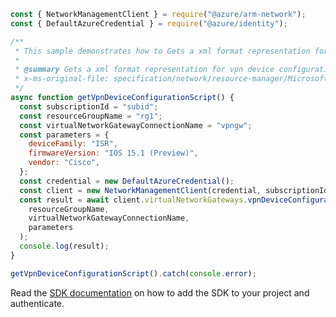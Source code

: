 ```javascript
const { NetworkManagementClient } = require("@azure/arm-network");
const { DefaultAzureCredential } = require("@azure/identity");

/**
 * This sample demonstrates how to Gets a xml format representation for vpn device configuration script.
 *
 * @summary Gets a xml format representation for vpn device configuration script.
 * x-ms-original-file: specification/network/resource-manager/Microsoft.Network/stable/2021-05-01/examples/VirtualNetworkGatewayVpnDeviceConfigurationScript.json
 */
async function getVpnDeviceConfigurationScript() {
  const subscriptionId = "subid";
  const resourceGroupName = "rg1";
  const virtualNetworkGatewayConnectionName = "vpngw";
  const parameters = {
    deviceFamily: "ISR",
    firmwareVersion: "IOS 15.1 (Preview)",
    vendor: "Cisco",
  };
  const credential = new DefaultAzureCredential();
  const client = new NetworkManagementClient(credential, subscriptionId);
  const result = await client.virtualNetworkGateways.vpnDeviceConfigurationScript(
    resourceGroupName,
    virtualNetworkGatewayConnectionName,
    parameters
  );
  console.log(result);
}

getVpnDeviceConfigurationScript().catch(console.error);
```

Read the [SDK documentation](https://github.com/Azure/azure-sdk-for-js/blob/%40azure%2Farm-network_27.0.0/sdk/network/arm-network/README.md) on how to add the SDK to your project and authenticate.
